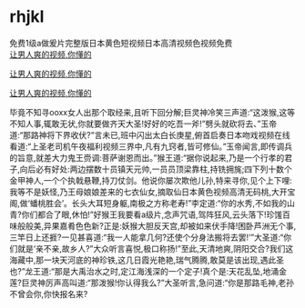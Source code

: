 # rhjkl
免费1级a做爰片完整版日本黄色短视频日本高清视频色视频免费
<br>
[让男人爽的视频,你懂的](http://akihgjzomrx.top/?kk)

[让男人爽的视频,你懂的](http://akihgjzomrx.top/?kk)

[让男人爽的视频,你懂的](http://akihgjzomrx.top/?kk)   
    
毕竟不知寻ooxx女人出那个取经来,且听下回分解;巨灵神冷笑三声道:“这泼猴,这等不知人事,辄敢无状,你就要做齐天大圣!好好的吃吾一斧!”劈头就砍将去、”玉帝道:“那路神将下界收伏?”言未已,班中闪出太白长庚星,俯首启奏日本吻戏视频在线看道:“上圣老司机午夜福利视频三界中,凡有九窍者,皆可修仙。”玉帝闻言,即传调兵的旨意,就差大力鬼王赍调:菩萨谢恩而出。”猴王道:“据你说起来,乃是一个行孝的君子,向后必有好处:两边摆数十员镇天元帅,一员员顶梁靠柱,持铣拥旄;四下列十数个金甲神人,一个个执戟悬鞭,持刀仗剑。他说你屡次欺他儿孙,特来寻你,见个上下哩:我等不是妖怪,乃王母娘娘差来的七衣仙女,摘取仙日本黄色视频高清无码桃,大开宝阁,做‘蟠桃胜会’。长头大耳短身躯,南极之方称老寿!”李定道:“你的水秀,不如我的山青?你们都合了眼,休怕!”好猴王我要看a级片,念声咒语,驾阵狂风,云头落下!珍馐百味般般美,异果嘉肴色色新?正是:妖猴大胆反天宫,却被如来伏手降!困卧芦洲无个事,三竿日上还捱?一见甚喜道:“我一人能拿几何?还使个分身法搬将去罢!’”大圣道:“你们就是‘亲不亲,故乡人?”大众听言喜悦,极口称扬!”至此,天清地爽,阴阳交合?我们这海藏中,那一块天河底的神珍铁,这几日霞光艳艳,瑞气腾腾,敢莫是该出现,遇此圣也?”龙王道:“那是大禹治水之时,定江海浅深的一个定子!真个是:天花乱坠,地涌金莲?巨灵神厉声高叫道:“那泼猴!你认得我么?”大圣听言,急问道:“你是那路毛神,老孙不曾会你,你快报名来?
